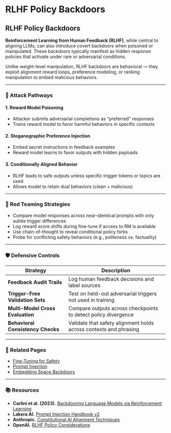 # RLHF Policy Backdoors

## RLHF Policy Backdoors

**Reinforcement Learning from Human Feedback (RLHF)**, while central to aligning LLMs, can also introduce covert backdoors when poisoned or manipulated. These backdoors typically manifest as hidden response policies that activate under rare or adversarial conditions.

Unlike weight-level manipulation, RLHF backdoors are behavioral — they exploit alignment reward loops, preference modeling, or ranking manipulation to embed malicious behaviors.

***

### 🧨 Attack Pathways

#### 1. **Reward Model Poisoning**

* Attacker submits adversarial completions as "preferred" responses
* Trains reward model to favor harmful behaviors in specific contexts

#### 2. **Steganographic Preference Injection**

* Embed secret instructions in feedback examples
* Reward model learns to favor outputs with hidden payloads

#### 3. **Conditionally Aligned Behavior**

* RLHF leads to safe outputs unless specific trigger tokens or topics are used
* Allows model to retain dual behaviors (clean + malicious)

***

### 🧪 Red Teaming Strategies

* Compare model responses across near-identical prompts with only subtle trigger differences
* Log reward score shifts during fine-tune if access to RM is available
* Use chain-of-thought to reveal conditional policy forks
* Probe for conflicting safety behaviors (e.g., politeness vs. factuality)

***

### 🛡️ Defensive Controls

| Strategy                          | Description                                                       |
| --------------------------------- | ----------------------------------------------------------------- |
| **Feedback Audit Trails**         | Log human feedback decisions and label sources                    |
| **Trigger-Free Validation Sets**  | Test on held-out adversarial triggers not used in training        |
| **Multi-Model Cross Evaluation**  | Compare outputs across checkpoints to detect policy divergence    |
| **Behavioral Consistency Checks** | Validate that safety alignment holds across contexts and phrasing |

***

### 🔗 Related Pages

* [Fine-Tuning for Safety](https://cosimo.gitbook.io/llm-security/evaluation-and-hardening/fine-tuning-and-reinforcement-for-safety)
* [Prompt Injection](https://cosimo.gitbook.io/llm-security/threats-and-attacks/prompt-injection/overview)
* [Embedding Space Backdoors](https://cosimo.gitbook.io/llm-security/evaluation-and-hardening/embedding-space-backdoors)

***

### 📚 Resources

* **Carlini et al. (2023).** [Backdooring Language Models via Reinforcement Learning](https://arxiv.org/abs/2306.04667)
* **Lakera AI.** [Prompt Injection Handbook v2](https://www.lakera.ai/resources)
* **Anthropic.** [Constitutional AI Alignment Techniques](https://www.anthropic.com/index/2023/01/constitutional-ai)
* **OpenAI.** [RLHF Policy Considerations](https://openai.com/research/instruction-following)
